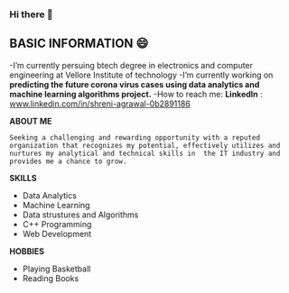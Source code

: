 ### Hi there 👋

<!--
**shreni123/shreni123** is a ✨ _special_ ✨ repository because its `README.md` (this file) appears on your GitHub profile
-->
## BASIC INFORMATION :smile:
-I’m currently persuing btech degree in electronics and computer engineering at Vellore Institute of technology
-I’m currently working on **predicting the future corona virus cases using data analytics and machine learning algorithms project.**
-How to reach me: **LinkedIn** : www.linkedin.com/in/shreni-agrawal-0b2891186

 
 **ABOUT ME**
 ``` 
Seeking a challenging and rewarding opportunity with a reputed organization that recognizes my potential, effectively utilizes and nurtures my analytical and technical skills in  the IT industry and provides me a chance to grow. 
 ```


**SKILLS**

 * Data Analytics
 * Machine Learning
 * Data strustures and Algorithms
 * C++ Programming
 * Web Development
 
 
 **HOBBIES**
  
  * Playing Basketball
  * Reading Books


